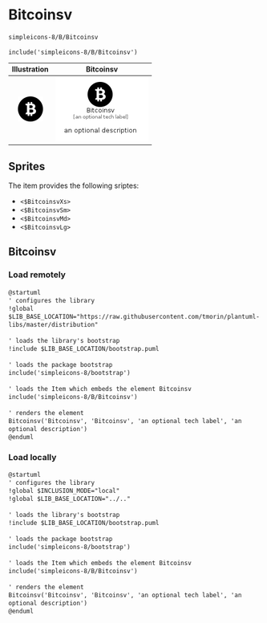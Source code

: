 # Bitcoinsv


```text
simpleicons-8/B/Bitcoinsv
```

```text
include('simpleicons-8/B/Bitcoinsv')
```



| Illustration | Bitcoinsv |
| :---: | :---: |
| ![illustration for Illustration](../../simpleicons-8/B/Bitcoinsv.png) | ![illustration for Bitcoinsv](../../simpleicons-8/B/Bitcoinsv.Local.png) |



## Sprites
The item provides the following sriptes:

- `<$BitcoinsvXs>`
- `<$BitcoinsvSm>`
- `<$BitcoinsvMd>`
- `<$BitcoinsvLg>`





## Bitcoinsv

### Load remotely
```plantuml
@startuml
' configures the library
!global $LIB_BASE_LOCATION="https://raw.githubusercontent.com/tmorin/plantuml-libs/master/distribution"

' loads the library's bootstrap
!include $LIB_BASE_LOCATION/bootstrap.puml

' loads the package bootstrap
include('simpleicons-8/bootstrap')

' loads the Item which embeds the element Bitcoinsv
include('simpleicons-8/B/Bitcoinsv')

' renders the element
Bitcoinsv('Bitcoinsv', 'Bitcoinsv', 'an optional tech label', 'an optional description')
@enduml
```

### Load locally
```plantuml
@startuml
' configures the library
!global $INCLUSION_MODE="local"
!global $LIB_BASE_LOCATION="../.."

' loads the library's bootstrap
!include $LIB_BASE_LOCATION/bootstrap.puml

' loads the package bootstrap
include('simpleicons-8/bootstrap')

' loads the Item which embeds the element Bitcoinsv
include('simpleicons-8/B/Bitcoinsv')

' renders the element
Bitcoinsv('Bitcoinsv', 'Bitcoinsv', 'an optional tech label', 'an optional description')
@enduml
```

